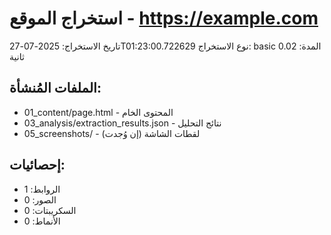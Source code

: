 # استخراج الموقع - https://example.com

تاريخ الاستخراج: 2025-07-27T01:23:00.722629
نوع الاستخراج: basic
المدة: 0.02 ثانية

## الملفات المُنشأة:
- 01_content/page.html - المحتوى الخام
- 03_analysis/extraction_results.json - نتائج التحليل
- 05_screenshots/ - لقطات الشاشة (إن وُجدت)

## إحصائيات:
- الروابط: 1
- الصور: 0
- السكريبتات: 0
- الأنماط: 0
